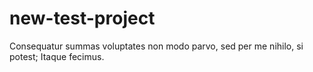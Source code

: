 # new-test-project
Consequatur summas voluptates non modo parvo, sed per me nihilo, si potest; Itaque fecimus.
